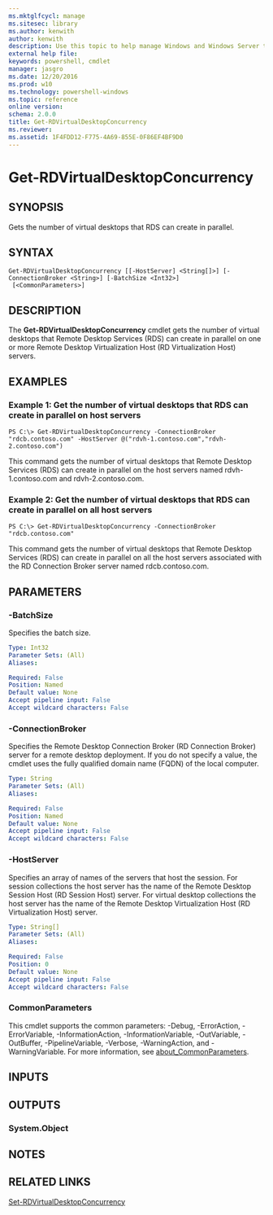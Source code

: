 ```yaml
---
ms.mktglfcycl: manage
ms.sitesec: library
ms.author: kenwith
author: kenwith
description: Use this topic to help manage Windows and Windows Server technologies with Windows PowerShell.
external help file: 
keywords: powershell, cmdlet
manager: jasgro
ms.date: 12/20/2016
ms.prod: w10
ms.technology: powershell-windows
ms.topic: reference
online version: 
schema: 2.0.0
title: Get-RDVirtualDesktopConcurrency
ms.reviewer:
ms.assetid: 1F4FDD12-F775-4A69-855E-0F86EF4BF9D0
---
```


# Get-RDVirtualDesktopConcurrency

## SYNOPSIS
Gets the number of virtual desktops that RDS can create in parallel.

## SYNTAX

```
Get-RDVirtualDesktopConcurrency [[-HostServer] <String[]>] [-ConnectionBroker <String>] [-BatchSize <Int32>]
 [<CommonParameters>]
```

## DESCRIPTION
The **Get-RDVirtualDesktopConcurrency** cmdlet gets the number of virtual desktops that Remote Desktop Services (RDS) can create in parallel on one or more Remote Desktop Virtualization Host (RD Virtualization Host) servers.

## EXAMPLES

### Example 1: Get the number of virtual desktops that RDS can create in parallel on host servers
```
PS C:\> Get-RDVirtualDesktopConcurrency -ConnectionBroker "rdcb.contoso.com" -HostServer @("rdvh-1.contoso.com","rdvh-2.contoso.com")
```

This command gets the number of virtual desktops that Remote Desktop Services (RDS) can create in parallel on the host servers named rdvh-1.contoso.com and rdvh-2.contoso.com.

### Example 2: Get the number of virtual desktops that RDS can create in parallel on all host servers
```
PS C:\> Get-RDVirtualDesktopConcurrency -ConnectionBroker "rdcb.contoso.com"
```

This command gets the number of virtual desktops that Remote Desktop Services (RDS) can create in parallel on all the host servers associated with the RD Connection Broker server named rdcb.contoso.com.

## PARAMETERS

### -BatchSize
Specifies the batch size.

```yaml
Type: Int32
Parameter Sets: (All)
Aliases: 

Required: False
Position: Named
Default value: None
Accept pipeline input: False
Accept wildcard characters: False
```

### -ConnectionBroker
Specifies the Remote Desktop Connection Broker (RD Connection Broker) server for a remote desktop deployment.
If you do not specify a value, the cmdlet uses the fully qualified domain name (FQDN) of the local computer.

```yaml
Type: String
Parameter Sets: (All)
Aliases: 

Required: False
Position: Named
Default value: None
Accept pipeline input: False
Accept wildcard characters: False
```

### -HostServer
Specifies an array of names of the servers that host the session.
For session collections the host server has the name of the Remote Desktop Session Host (RD Session Host) server.
For virtual desktop collections the host server has the name of the Remote Desktop Virtualization Host (RD Virtualization Host) server.

```yaml
Type: String[]
Parameter Sets: (All)
Aliases: 

Required: False
Position: 0
Default value: None
Accept pipeline input: False
Accept wildcard characters: False
```

### CommonParameters
This cmdlet supports the common parameters: -Debug, -ErrorAction, -ErrorVariable, -InformationAction, -InformationVariable, -OutVariable, -OutBuffer, -PipelineVariable, -Verbose, -WarningAction, and -WarningVariable. For more information, see [about_CommonParameters](http://go.microsoft.com/fwlink/?LinkID=113216).

## INPUTS

## OUTPUTS

### System.Object

## NOTES

## RELATED LINKS

[Set-RDVirtualDesktopConcurrency](./Set-RDVirtualDesktopConcurrency.md)

